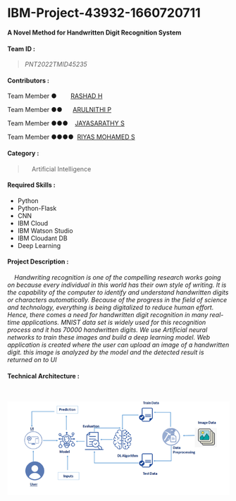 # IBM-Project-43932-1660720711

**A Novel Method for Handwritten Digit Recognition System**

#### Team ID : 
> *PNT2022TMID45235*

#### Contributors : 
Team Member ●    &nbsp;&nbsp;&nbsp;&nbsp;&nbsp;&nbsp; [RASHAD H](https://www.linkedin.com/in/rashad-h/)<br>

Team Member ●●   &nbsp;&nbsp;&nbsp;&nbsp;&nbsp;[ARULNITHI P](#)<br>

Team Member ●●●   &nbsp;&nbsp;&nbsp;[JAYASARATHY S](https://github.com/jayasarathy-it19)<br>

Team Member ●●●●  &nbsp;[RIYAS MOHAMED S]()<br>


#### Category :
> &nbsp;&nbsp;&nbsp;&nbsp;Artificial Intelligence

#### Required Skills :
- Python
- Python-Flask
- CNN
- IBM Cloud
- IBM Watson Studio
- IBM Cloudant DB
- Deep Learning

#### Project Description :
*&nbsp;&nbsp;&nbsp;&nbsp;Handwriting recognition is one of the compelling research works going on because every individual in this world has their own style of writing. It is the capability of the computer to identify and understand handwritten digits or characters automatically. Because of the progress in the field of science and technology, everything is being digitalized to reduce human effort. Hence, there comes a need for handwritten digit recognition in many real-time applications. MNIST data set is widely used for this recognition process and it has 70000 handwritten digits. We use Artificial neural networks to train these images and build a deep learning model. Web application is created where the user can upload an image of a handwritten digit. this image is analyzed by the model and the detected result is returned on to UI*

#### Technical Architecture :
<br>

![IMG](https://github.com/IBM-EPBL/IBM-Project-43932-1660720711/blob/main/Project%20Design%20%26%20Planning/dw.png)
